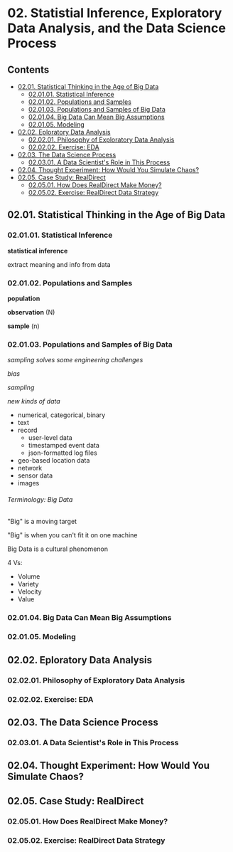 <!--
Filename: 	note.md
Project: 	/Users/shume/Developer/DataScience/DoingDataScience/02
Author: 	shumez <https://github.com/shumez>
Created: 	2019-08-07 15:41:3
Modified: 	2019-08-07 20:32:40
-----
Copyright (c) 2019 shumez
-->

# 02. Statistial Inference, Exploratory Data Analysis, and the Data Science Process

## Contents

- [02.01. Statistical Thinking in the Age of Big Data][0201]
    - [02.01.01. Statistical Inference][020101]
    - [02.01.02. Populations and Samples][020102]
    - [02.01.03. Populations and Samples of Big Data][020103]
    - [02.01.04. Big Data Can Mean Big Assumptions][020104]
    - [02.01.05. Modeling][020105]
- [02.02. Eploratory Data Analysis][0202]
    - [02.02.01. Philosophy of Exploratory Data Analysis][020201]
    - [02.02.02. Exercise: EDA][020202]
- [02.03. The Data Science Process][0203]
    - [02.03.01. A Data Scientist's Role in This Process][020301]
- [02.04. Thought Experiment: How Would You Simulate Chaos?][0204]
- [02.05. Case Study: RealDirect][0205]
    - [02.05.01. How Does RealDirect Make Money?][020501]
    - [02.05.02. Exercise: RealDirect Data Strategy][020502]


## 02.01. Statistical Thinking in the Age of Big Data


### 02.01.01. Statistical Inference

**statistical inference**

extract meaning and info from data

### 02.01.02. Populations and Samples

**population**

**observation** \(N\)

**sample** \(n\)

### 02.01.03. Populations and Samples of Big Data

*sampling solves some engineering challenges*

*bias*

*sampling*

*new kinds of data*

- numerical, categorical, binary
- text
- record 
    - user-level data
    - timestamped event data
    - json-formatted log files
- geo-based location data
- network
- sensor data
- images


###### Terminology: Big Data

"Big" is a moving target

"Big" is when you can't fit it on one machine

Big Data is a cultural phenomenon

4 Vs:

- Volume
- Variety
- Velocity
- Value


### 02.01.04. Big Data Can Mean Big Assumptions
### 02.01.05. Modeling
## 02.02. Eploratory Data Analysis
### 02.02.01. Philosophy of Exploratory Data Analysis
### 02.02.02. Exercise: EDA
## 02.03. The Data Science Process
### 02.03.01. A Data Scientist's Role in This Process
## 02.04. Thought Experiment: How Would You Simulate Chaos?
## 02.05. Case Study: RealDirect
### 02.05.01. How Does RealDirect Make Money?
### 02.05.02. Exercise: RealDirect Data Strategy




##

<!-- toc -->

[0201]: #0201_statistical_thinking_in_the_age_of_big_data
[020101]: #020101_statistical_inference
[020102]: #020102_populations_and_samples
[020103]: #020103_populations_and_samples_of_big_data
[020104]: #020104_big_data_can_mean_big_assumptions
[020105]: #020105_modeling
[0202]: #0202_eploratory_data_analysis
[020201]: #020201_philosophy_of_exploratory_data_analysis
[020202]: #020202_exercise_eda
[0203]: #0203_the_data_science_process
[020301]: #020301_a_data_scientists_role_in_this_process
[0204]: #0204_thought_experiment_how_would_you_simulate_chaos
[0205]: #0205_case_study_realdirect
[020501]: #020501_how_does_realdirect_make_money
[020502]: #020502_exercise_realdirect_data_strategy

<!-- ref -->

<!-- fig -->

<!-- term -->

<style type="text/css">
	img{width: 51%; float: right;}
</style>